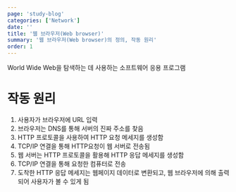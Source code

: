 ```yaml
---
page: 'study-blog'
categories: ['Network']
date: ''
title: '웹 브라우저(Web browser)'
summary: '웹 브라우저(Web browser)의 정의, 작동 원리'
order: 1
---
```


World Wide Web을 탐색하는 데 사용하는 소프트웨어 응용 프로그램

# 작동 원리

1. 사용자가 브라우저에 URL 입력
2. 브라우저는 DNS를 통해 서버의 진짜 주소를 찾음
3. HTTP 프로토콜을 사용하여 HTTP 요청 메세지를 생성함
4. TCP/IP 연결을 통해 HTTP요청이 웹 서버로 전송됨
5. 웹 서버는 HTTP 프로토콜을 활용해 HTTP 응답 메세지를 생성함
6. TCP/IP 연결을 통해 요청한 컴퓨터로 전송
7. 도착한 HTTP 응답 메세지는 웹페이지 데이터로 변환되고, 웹 브라우저에 의해 출력되어 사용자가 볼 수 있게 됨

